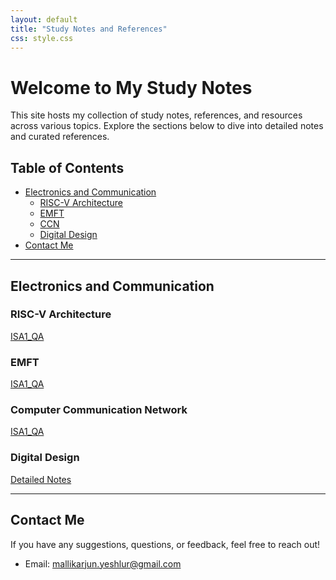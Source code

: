 ```yaml
---
layout: default
title: "Study Notes and References"
css: style.css
---
```


# Welcome to My Study Notes

This site hosts my collection of study notes, references, and resources across various topics. Explore the sections below to dive into detailed notes and curated references.

## Table of Contents

- [Electronics and Communication](#electronics-and-communication)
  - [RISC-V Architecture](notes/risc-v.md)
  - [EMFT](notes/emft.md)
  - [CCN](notes/ccn.md)
  - [Digital Design](notes/digital-design.md)
- [Contact Me](#contact-me)

---

## Electronics and Communication

### RISC-V Architecture
[ISA1_QA](note/download2.pdf)

### EMFT
[ISA1_QA](note/download1.pdf)

### Computer Communication Network
[ISA1_QA](note/download4.pdf)

### Digital Design
[Detailed Notes](note/download3.pdf)


---

## Contact Me

If you have any suggestions, questions, or feedback, feel free to reach out!

- Email: [mallikarjun.yeshlur@gmail.com](mailto:mallikarjun.yeshlur@gmail.com)
